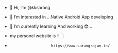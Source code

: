 - 👋 Hi, I’m @kksarang
- 👀 I’m interested in ...Native Android App developing
- 🌱 I’m currently learning And working 😎...


- my personel website is 👇🏻
-                        https://www.sarangrajan.in/
<!---
kksarang/kksarang is a ✨ special ✨ repository because its `README.md` (this file) appears on your GitHub profile.
You can click the Preview link to take a look at your changes.
--->
